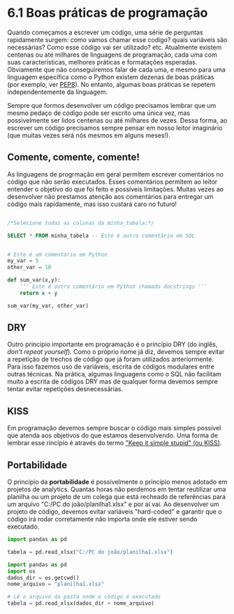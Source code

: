 # 6.1 Boas práticas de programação

Quando começamos a escrever um código, uma série de perguntas rapidamente surgem: como vamos chamar esse codigo? quais variáveis são necessárias? Como esse código vai ser utilizado? etc. Atualmente existem centenas ou até milhares de linguagens de programação, cada uma com suas características, melhores práticas e formatações esperadas. Obviamente que não conseguiremos falar de cada uma, e mesmo para uma linguagem específica como o Python existem dezenas de boas práticas (por exemplo, ver [PEP8](https://peps.python.org/pep-0008/)). No entanto, algumas boas práticas se repetem independentemente da linguagem.

Sempre que formos desenvolver um código precisamos lembrar que um mesmo pedaço de código pode ser escrito uma única vez, mas possivelmente ser lidos centenas ou até milhares de vezes. Dessa forma, ao escrever um código precisamos sempre pensar em nosso leitor imaginário (que muitas vezes será nós mesmos em alguns meses!).

## Comente, comente, comente!

As linguagens de progrmação em geral permitem escrever comentários no código que não serão executados. Esses comentários permitem ao leitor entender o objetivo do que foi feito e possíveis limitações. Muitas vezes ao desenvolver não prestamos atenção aos comentários para entregar um código mais rapidamente, mas isso custará caro no futuro!

```sql Exemplo de comentário em SQL

/*Selecione todas as colunas da minha_tabela:*/

SELECT * FROM minha_tabela -- Este é outro comentário em SQL
```

```python Exemplo de comentário em Python

# Este é um comentário em Python
my_var = 5
other_var = 10

def sum_var(x,y):
    ''' Este é outro comentário em Python chamado docstrings '''
    return x + y

sum_var(my_var, other_var)

```
## DRY

Outro princípio importante em programação é o princípio DRY (do inglês, *don't repeat yourself*). Como o próprio nome já diz, devemos sempre evitar a repetição de trechos de código que já foram utilizados anteriormente. Para isso fazemos uso de variáveis, escrita de códigos modulares entre outras técnicas. Na prática, algumas linguagens como o SQL não facilitam muito a escrita de códigos DRY mas de qualquer forma devemos sempre tentar evitar repetições desnecessárias.

## KISS

Em programação devemos sempre buscar o código mais simples possível que atenda aos objetivos do que estamos desenvolvendo. Uma forma de lembrar esse rincípio é através do termo ["Keep it simple stupid" (ou KISS)](https://en.wikipedia.org/wiki/KISS_principle).


## Portabilidade

O princípio da **portabilidade** é possivelmente o princípio menos adotado em projetos de analytics. Quantas horas não perdemos em tentar reutilizar uma planilha ou um projeto de um colega que está recheado de referências para um arquivo "C:/PC do joão/planilha1.xlsx" e por aí vai. Ao desenvolver um projeto de código, devemos evitar variáveis "hard-coded" e garantir que o código irá rodar corretamente não importa onde ele estiver sendo executado.

```python Exemplo de importação com caminho "hard-coded"
import pandas as pd

tabela = pd.read_xlsx("C:/PC do joão/planilha1.xlsx")
```

```python Exemplo de importação com caminho relativo
import pandas as pd
import os
dados_dir = os.getcwd()
nome_arquivo = "planilha1.xlsx"

# Lê o arquivo da pasta onde o código é executado
tabela = pd.read_xlsx(dados_dir + nome_arquivo)
```
